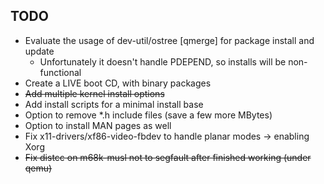 ## TODO

* Evaluate the usage of dev-util/ostree [qmerge] for package install and update
  * Unfortunately it doesn't handle PDEPEND, so installs will be non-functional
* Create a LIVE boot CD, with binary packages
* ~~Add multiple kernel install options~~
* Add install scripts for a minimal install base
* Option to remove *.h include files (save a few more MBytes)
* Option to install MAN pages as well
* Fix x11-drivers/xf86-video-fbdev to handle planar modes -> enabling Xorg
* ~~Fix distcc on m68k-musl not to segfault after finished working (under qemu)~~
